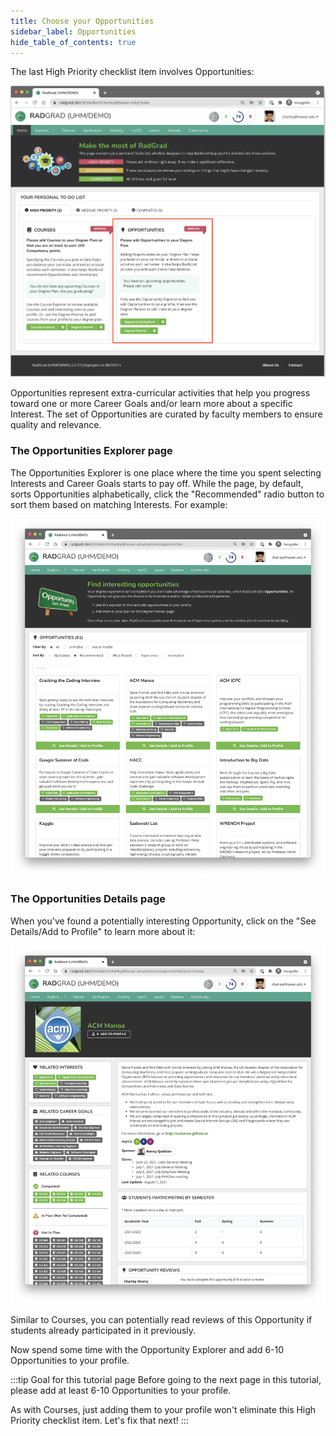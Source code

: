 ```yaml
---
title: Choose your Opportunities
sidebar_label: Opportunities
hide_table_of_contents: true
---
```


The last High Priority checklist item involves Opportunities:

![](/img/user-guide/new-student/home-opportunities.png)

Opportunities represent extra-curricular activities that help you progress toward one or more Career Goals and/or learn more about a specific Interest. The set of Opportunities are curated by faculty members to ensure quality and relevance.

### The Opportunities Explorer page

The Opportunities Explorer is one place where the time you spent selecting Interests and Career Goals starts to pay off. While the page, by default, sorts Opportunities alphabetically, click the "Recommended" radio button to sort them based on matching Interests. For example:

![](/img/user-guide/new-student/recommended-opportunities.png)

### The Opportunities Details page

When you've found a potentially interesting Opportunity, click on the "See Details/Add to Profile" to learn more about it:

![](/img/user-guide/new-student/opportunity-details-page.png)

Similar to Courses, you can potentially read reviews of this Opportunity if students already participated in it previously.

Now spend some time with the Opportunity Explorer and add 6-10 Opportunities to your profile.

:::tip Goal for this tutorial page
Before going to the next page in this tutorial, please add at least 6-10 Opportunities to your profile.

As with Courses, just adding them to your profile won't eliminate this High Priority checklist item. Let's fix that next!
:::
